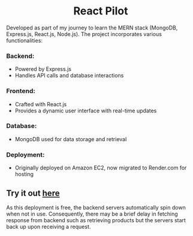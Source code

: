 <div align="center"><h1>React Pilot</h1></div>

Developed as part of my journey to learn the MERN stack (MongoDB, Express.js, React.js, Node.js). The project incorporates various functionalities:

### Backend:

- Powered by Express.js
- Handles API calls and database interactions

### Frontend:

- Crafted with React.js
- Provides a dynamic user interface with real-time updates

### Database:

- MongoDB used for data storage and retrieval

### Deployment:

- Originally deployed on Amazon EC2, now migrated to Render.com for hosting

## Try it out [here](https://reactpilot.vercel.app)

As this deployment is free, the backend servers automatically spin down when not in use. Consequently, there may be a brief delay in fetching response from backend such as retrieving products but the servers start back up upon receiving a request.
